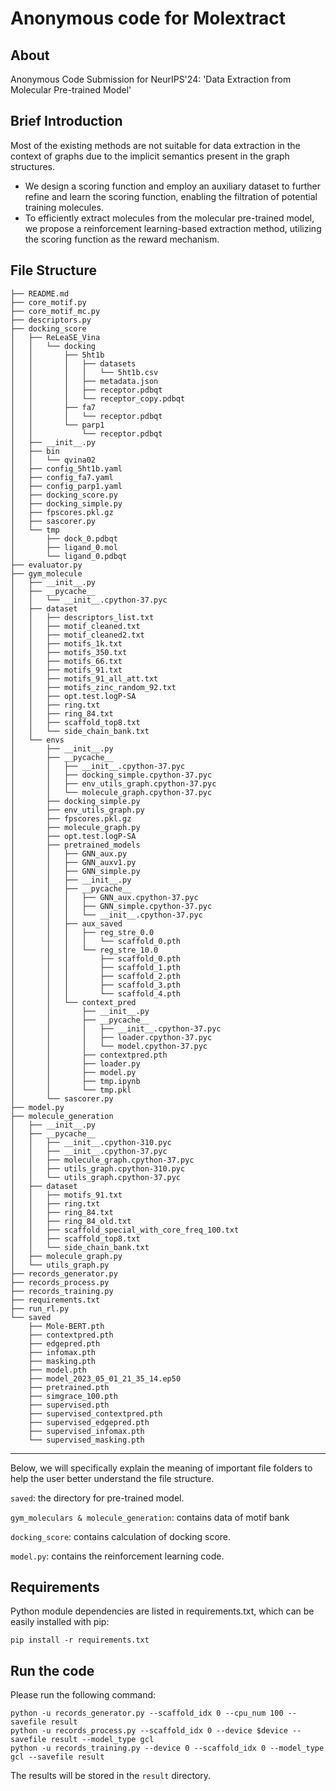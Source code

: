 # Anonymous code for Molextract

## About

Anonymous Code Submission for NeurIPS'24: 'Data Extraction from Molecular Pre-trained Model'

## Brief Introduction 
Most of the existing methods are not suitable for data extraction in the context of graphs due to the implicit semantics present in the graph structures.

- We design a scoring function and employ an auxiliary dataset to further refine and learn the scoring function, enabling the filtration of potential training molecules.
- To efficiently extract molecules from the molecular  pre-trained model, we propose a reinforcement learning-based extraction method, utilizing the scoring function as the reward mechanism.




## File Structure 

```
├── README.md
├── core_motif.py
├── core_motif_mc.py
├── descriptors.py
├── docking_score
│   ├── ReLeaSE_Vina
│   │   └── docking
│   │       ├── 5ht1b
│   │       │   ├── datasets
│   │       │   │   └── 5ht1b.csv
│   │       │   ├── metadata.json
│   │       │   ├── receptor.pdbqt
│   │       │   └── receptor_copy.pdbqt
│   │       ├── fa7
│   │       │   └── receptor.pdbqt
│   │       └── parp1
│   │           └── receptor.pdbqt
│   ├── __init__.py
│   ├── bin
│   │   └── qvina02
│   ├── config_5ht1b.yaml
│   ├── config_fa7.yaml
│   ├── config_parp1.yaml
│   ├── docking_score.py
│   ├── docking_simple.py
│   ├── fpscores.pkl.gz
│   ├── sascorer.py
│   └── tmp
│       ├── dock_0.pdbqt
│       ├── ligand_0.mol
│       └── ligand_0.pdbqt
├── evaluator.py
├── gym_molecule
│   ├── __init__.py
│   ├── __pycache__
│   │   └── __init__.cpython-37.pyc
│   ├── dataset
│   │   ├── descriptors_list.txt
│   │   ├── motif_cleaned.txt
│   │   ├── motif_cleaned2.txt
│   │   ├── motifs_1k.txt
│   │   ├── motifs_350.txt
│   │   ├── motifs_66.txt
│   │   ├── motifs_91.txt
│   │   ├── motifs_91_all_att.txt
│   │   ├── motifs_zinc_random_92.txt
│   │   ├── opt.test.logP-SA
│   │   ├── ring.txt
│   │   ├── ring_84.txt
│   │   ├── scaffold_top8.txt
│   │   └── side_chain_bank.txt
│   └── envs
│       ├── __init__.py
│       ├── __pycache__
│       │   ├── __init__.cpython-37.pyc
│       │   ├── docking_simple.cpython-37.pyc
│       │   ├── env_utils_graph.cpython-37.pyc
│       │   └── molecule_graph.cpython-37.pyc
│       ├── docking_simple.py
│       ├── env_utils_graph.py
│       ├── fpscores.pkl.gz
│       ├── molecule_graph.py
│       ├── opt.test.logP-SA
│       ├── pretrained_models
│       │   ├── GNN_aux.py
│       │   ├── GNN_auxv1.py
│       │   ├── GNN_simple.py
│       │   ├── __init__.py
│       │   ├── __pycache__
│       │   │   ├── GNN_aux.cpython-37.pyc
│       │   │   ├── GNN_simple.cpython-37.pyc
│       │   │   └── __init__.cpython-37.pyc
│       │   ├── aux_saved
│       │   │   ├── reg_stre_0.0
│       │   │   │   └── scaffold_0.pth
│       │   │   └── reg_stre_10.0
│       │   │       ├── scaffold_0.pth
│       │   │       ├── scaffold_1.pth
│       │   │       ├── scaffold_2.pth
│       │   │       ├── scaffold_3.pth
│       │   │       └── scaffold_4.pth
│       │   └── context_pred
│       │       ├── __init__.py
│       │       ├── __pycache__
│       │       │   ├── __init__.cpython-37.pyc
│       │       │   ├── loader.cpython-37.pyc
│       │       │   └── model.cpython-37.pyc
│       │       ├── contextpred.pth
│       │       ├── loader.py
│       │       ├── model.py
│       │       ├── tmp.ipynb
│       │       └── tmp.pkl
│       └── sascorer.py
├── model.py
├── molecule_generation
│   ├── __init__.py
│   ├── __pycache__
│   │   ├── __init__.cpython-310.pyc
│   │   ├── __init__.cpython-37.pyc
│   │   ├── molecule_graph.cpython-37.pyc
│   │   ├── utils_graph.cpython-310.pyc
│   │   └── utils_graph.cpython-37.pyc
│   ├── dataset
│   │   ├── motifs_91.txt
│   │   ├── ring.txt
│   │   ├── ring_84.txt
│   │   ├── ring_84_old.txt
│   │   ├── scaffold_special_with_core_freq_100.txt
│   │   ├── scaffold_top8.txt
│   │   └── side_chain_bank.txt
│   ├── molecule_graph.py
│   └── utils_graph.py
├── records_generator.py
├── records_process.py
├── records_training.py
├── requirements.txt
├── run_rl.py
└── saved
    ├── Mole-BERT.pth
    ├── contextpred.pth
    ├── edgepred.pth
    ├── infomax.pth
    ├── masking.pth
    ├── model.pth
    ├── model_2023_05_01_21_35_14.ep50
    ├── pretrained.pth
    ├── simgrace_100.pth
    ├── supervised.pth
    ├── supervised_contextpred.pth
    ├── supervised_edgepred.pth
    ├── supervised_infomax.pth
    └── supervised_masking.pth
```

*****

Below, we will specifically explain the meaning of important file folders to help the user better understand the file structure.

`saved`: the directory for pre-trained model.

`gym_moleculars & molecule_generation`: contains data of motif bank

`docking_score`: contains calculation of docking score.

`model.py`: contains the reinforcement learning code.

## Requirements

Python module dependencies are listed in requirements.txt, which can be easily installed with pip:

`pip install -r requirements.txt`


## Run the code
Please run the following command:
```
python -u records_generator.py --scaffold_idx 0 --cpu_num 100 --savefile result
python -u records_process.py --scaffold_idx 0 --device $device --savefile result --model_type gcl
python -u records_training.py --device 0 --scaffold_idx 0 --model_type gcl --savefile result
```

The results will be stored in the `result` directory.